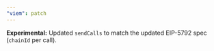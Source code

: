 ```yaml
---
"viem": patch
---
```


**Experimental:** Updated `sendCalls` to match the updated EIP-5792 spec (`chainId` per call).
